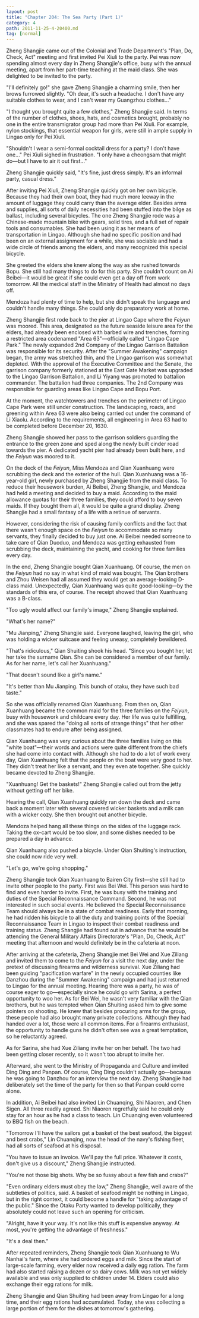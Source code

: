 ```yaml
---
layout: post
title: "Chapter 204: The Sea Party (Part 1)"
category: 4
path: 2011-11-25-4-20400.md
tag: [normal]
---
```


Zheng Shangjie came out of the Colonial and Trade Department's "Plan, Do, Check, Act" meeting and first invited Pei Xiuli to the party. Pei was now spending almost every day in Zheng Shangjie's office, busy with the annual meeting, apart from her part-time teaching at the maid class. She was delighted to be invited to the party.

"I'll definitely go!" she gave Zheng Shangjie a charming smile, then her brows furrowed slightly. "Oh dear, it's such a headache. I don't have any suitable clothes to wear, and I can't wear my Guangzhou clothes..."

"I thought you brought quite a few clothes," Zheng Shangjie said. In terms of the number of clothes, shoes, hats, and cosmetics brought, probably no one in the entire transmigrator group had more than Pei Xiuli. For example, nylon stockings, that essential weapon for girls, were still in ample supply in Lingao only for Pei Xiuli.

"Shouldn't I wear a semi-formal cocktail dress for a party? I don't have one..." Pei Xiuli sighed in frustration. "I only have a cheongsam that might do—but I have to air it out first..."

Zheng Shangjie quickly said, "It's fine, just dress simply. It's an informal party, casual dress."

After inviting Pei Xiuli, Zheng Shangjie quickly got on her own bicycle. Because they had their own boat, they had much more leeway in the amount of luggage they could carry than the average elder. Besides arms and supplies, all sorts of daily necessities had been stuffed into the bilge as ballast, including several bicycles. The one Zheng Shangjie rode was a Chinese-made mountain bike with gears, solid tires, and a full set of repair tools and consumables. She had been using it as her means of transportation in Lingao. Although she had no specific position and had been on an external assignment for a while, she was sociable and had a wide circle of friends among the elders, and many recognized this special bicycle.

She greeted the elders she knew along the way as she rushed towards Bopu. She still had many things to do for this party. She couldn't count on Ai Beibei—it would be great if she could even get a day off from work tomorrow. All the medical staff in the Ministry of Health had almost no days off.

Mendoza had plenty of time to help, but she didn't speak the language and couldn't handle many things. She could only do preparatory work at home.

Zheng Shangjie first rode back to the pier at Lingao Cape where the *Feiyun* was moored. This area, designated as the future seaside leisure area for the elders, had already been enclosed with barbed wire and trenches, forming a restricted area codenamed "Area 63"—officially called "Lingao Cape Park." The newly expanded 2nd Company of the Lingao Garrison Battalion was responsible for its security. After the "Summer Awakening" campaign began, the army was stretched thin, and the Lingao garrison was somewhat depleted. With the approval of the Executive Committee and the Senate, the garrison company formerly stationed at the East Gate Market was upgraded to the Lingao Garrison Battalion, and Li Yiyang was promoted to battalion commander. The battalion had three companies. The 2nd Company was responsible for guarding areas like Lingao Cape and Bopu Port.

At the moment, the watchtowers and trenches on the perimeter of Lingao Cape Park were still under construction. The landscaping, roads, and greening within Area 63 were also being carried out under the command of Li Xiaolu. According to the requirements, all engineering in Area 63 had to be completed before December 20, 1630.

Zheng Shangjie showed her pass to the garrison soldiers guarding the entrance to the green zone and sped along the newly built cinder road towards the pier. A dedicated yacht pier had already been built here, and the *Feiyun* was moored to it.

On the deck of the *Feiyun*, Miss Mendoza and Qian Xuanhuang were scrubbing the deck and the exterior of the hull. Qian Xuanhuang was a 16-year-old girl, newly purchased by Zheng Shangjie from the maid class. To reduce their housework burden, Ai Beibei, Zheng Shangjie, and Mendoza had held a meeting and decided to buy a maid. According to the maid allowance quotas for their three families, they could afford to buy seven maids. If they bought them all, it would be quite a grand display. Zheng Shangjie had a small fantasy of a life with a retinue of servants.

However, considering the risk of causing family conflicts and the fact that there wasn't enough space on the *Feiyun* to accommodate so many servants, they finally decided to buy just one. Ai Beibei needed someone to take care of Qian Duoduo, and Mendoza was getting exhausted from scrubbing the deck, maintaining the yacht, and cooking for three families every day.

In the end, Zheng Shangjie bought Qian Xuanhuang. Of course, the men on the *Feiyun* had no say in what kind of maid was bought. The Qian brothers and Zhou Weisen had all assumed they would get an average-looking D-class maid. Unexpectedly, Qian Xuanhuang was quite good-looking—by the standards of this era, of course. The receipt showed that Qian Xuanhuang was a B-class.

"Too ugly would affect our family's image," Zheng Shangjie explained.

"What's her name?"

"Mu Jianping," Zheng Shangjie said. Everyone laughed, leaving the girl, who was holding a wicker suitcase and feeling uneasy, completely bewildered.

"That's ridiculous," Qian Shuiting shook his head. "Since you bought her, let her take the surname Qian. She can be considered a member of our family. As for her name, let's call her Xuanhuang."

"That doesn't sound like a girl's name."

"It's better than Mu Jianping. This bunch of otaku, they have such bad taste."

So she was officially renamed Qian Xuanhuang. From then on, Qian Xuanhuang became the common maid for the three families on the *Feiyun*, busy with housework and childcare every day. Her life was quite fulfilling, and she was spared the "doing all sorts of strange things" that her other classmates had to endure after being assigned.

Qian Xuanhuang was very curious about the three families living on this "white boat"—their words and actions were quite different from the chiefs she had come into contact with. Although she had to do a lot of work every day, Qian Xuanhuang felt that the people on the boat were very good to her. They didn't treat her like a servant, and they even ate together. She quickly became devoted to Zheng Shangjie.

"Xuanhuang! Get the baskets!" Zheng Shangjie called out from the jetty without getting off her bike.

Hearing the call, Qian Xuanhuang quickly ran down the deck and came back a moment later with several covered wicker baskets and a milk can with a wicker cozy. She then brought out another bicycle.

Mendoza helped hang all these things on the sides of the luggage rack. Taking the ox-cart would be too slow, and some dishes needed to be prepared a day in advance.

Qian Xuanhuang also pushed a bicycle. Under Qian Shuiting's instruction, she could now ride very well.

"Let's go, we're going shopping."

Zheng Shangjie took Qian Xuanhuang to Bairen City first—she still had to invite other people to the party. First was Bei Wei. This person was hard to find and even harder to invite. First, he was busy with the training and duties of the Special Reconnaissance Command. Second, he was not interested in such social events. He believed the Special Reconnaissance Team should always be in a state of combat readiness. Early that morning, he had ridden his bicycle to all the duty and training points of the Special Reconnaissance Team in Lingao to inspect their combat readiness and training status. Zheng Shangjie had found out in advance that he would be attending the General Military Affairs Directorate's "Plan, Do, Check, Act" meeting that afternoon and would definitely be in the cafeteria at noon.

After arriving at the cafeteria, Zheng Shangjie met Bei Wei and Xue Ziliang and invited them to come to the *Feiyun* for a visit the next day, under the pretext of discussing firearms and wilderness survival. Xue Ziliang had been guiding "pacification warfare" in the newly occupied counties like Danzhou during the "Summer Awakening" campaign and had just returned to Lingao for the annual meeting. Hearing there was a party, he was of course eager to go—especially since he could go with Sarina, a perfect opportunity to woo her. As for Bei Wei, he wasn't very familiar with the Qian brothers, but he was tempted when Qian Shuiting asked him to give some pointers on shooting. He knew that besides procuring arms for the group, these people had also brought many private collections. Although they had handed over a lot, those were all common items. For a firearms enthusiast, the opportunity to handle guns he didn't often see was a great temptation, so he reluctantly agreed.

As for Sarina, she had Xue Ziliang invite her on her behalf. The two had been getting closer recently, so it wasn't too abrupt to invite her.

Afterward, she went to the Ministry of Propaganda and Culture and invited Ding Ding and Panpan. Of course, Ding Ding couldn't actually go—because he was going to Danzhou for an interview the next day. Zheng Shangjie had deliberately set the time of the party for then so that Panpan could come alone.

In addition, Ai Beibei had also invited Lin Chuanqing, Shi Niaoren, and Chen Sigen. All three readily agreed. Shi Niaoren regretfully said he could only stay for an hour as he had a class to teach. Lin Chuanqing even volunteered to BBQ fish on the beach.

"Tomorrow I'll have the sailors get a basket of the best seafood, the biggest and best crabs," Lin Chuanqing, now the head of the navy's fishing fleet, had all sorts of seafood at his disposal.

"You have to issue an invoice. We'll pay the full price. Whatever it costs, don't give us a discount," Zheng Shangjie instructed.

"You're not those big shots. Why be so fussy about a few fish and crabs?"

"Even ordinary elders must obey the law," Zheng Shangjie, well aware of the subtleties of politics, said. A basket of seafood might be nothing in Lingao, but in the right context, it could become a handle for "taking advantage of the public." Since the Otaku Party wanted to develop politically, they absolutely could not leave such an opening for criticism.

"Alright, have it your way. It's not like this stuff is expensive anyway. At most, you're getting the advantage of freshness."

"It's a deal then."

After repeated reminders, Zheng Shangjie took Qian Xuanhuang to Wu Nanhai's farm, where she had ordered eggs and milk. Since the start of large-scale farming, every elder now received a daily egg ration. The farm had also started raising a dozen or so dairy cows. Milk was not yet widely available and was only supplied to children under 14. Elders could also exchange their egg rations for milk.

Zheng Shangjie and Qian Shuiting had been away from Lingao for a long time, and their egg rations had accumulated. Today, she was collecting a large portion of them for the dishes at tomorrow's gathering.